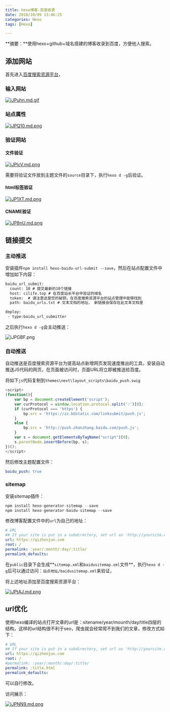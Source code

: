 ```yaml
---
title: hexo博客-百度收录
date: 2018/10/09 13:46:25
categories: Hexo
tags: [Hexo]

---
```


**摘要：**使用hexo+github+域名搭建的博客收录到百度，方便他人搜索。

<!-- more -->

## 添加网站

首先进入[百度搜索资源平台](https://ziyuan.baidu.com/site/siteadd)，

### 输入网站

[![iJPuhn.md.gif](http://img.qizhenjun.com/TIM截图20180930093028.png)](https://imgchr.com/i/iJPuhn)

### 站点属性

[![iJPQ10.md.png](http://img.qizhenjun.com/TIM截图20180930093202.png)](https://imgchr.com/i/iJPQ10)

### 验证网站

#### 文件验证

[![iJPlcV.md.png](http://img.qizhenjun.com/TIM截图20180930093406.png)](https://imgchr.com/i/iJPlcV)

需要将验证文件放到主题文件的`source`目录下，执行`hexo d -g`后验证。

#### html标签验证

[![iJP1XT.md.png](http://img.qizhenjun.com/TIM截图20180930093706.png)](https://imgchr.com/i/iJP1XT)

#### CNAME验证

[![iJP8nU.md.png](http://img.qizhenjun.com/TIM截图20180930133403.png)](https://imgchr.com/i/iJP8nU)

## 链接提交

### 主动推送

安装插件`npm install hexo-baidu-url-submit --save`，然后在站点配置文件中增加如下内容：

```txt
baidu_url_submit:
  count: 10 # 提交最新的10个链接
  host: cilife.top # 在百度站长平台中验证的域名
  token:  # 请注意这是您的秘钥，在百度搜索资源平台的站点管理中能够找到
  path: baidu_urls.txt # 文本文档的地址， 新链接会保存在此文本文档里
```

```txt
deploy:
 - type:baidu_url_submitter
```

之后执行`hexo d -g`会主动推送：

![iJPGBF.png](http://img.qizhenjun.com/TIM截图20180930134036.png)

### 自动推送

自动推送是百度搜索资源平台为提高站点新增网页发现速度推出的工具，安装自动推送JS代码的网页，在页面被访问时，页面URL将立即被推送给百度。

将如下`js`代码复制到`themes\next\layout_scripts\baidu_push.swig`

```js
<script>
(function(){
    var bp = document.createElement('script');
    var curProtocol = window.location.protocol.split(':')[0];
    if (curProtocol === 'https') {
        bp.src = 'https://zz.bdstatic.com/linksubmit/push.js';
    }
    else {
        bp.src = 'http://push.zhanzhang.baidu.com/push.js';
    }
    var s = document.getElementsByTagName("script")[0];
    s.parentNode.insertBefore(bp, s);
})();
</script>
```

然后修改主题配置文件：

```yaml
baidu_push: true
```

### sitemap

安装sitemap插件：

```python
npm install hexo-generator-sitemap --save     
npm install hexo-generator-baidu-sitemap --save
```

修改博客配置文件中的`url`为自己的地址：

```yaml
# URL
## If your site is put in a subdirectory, set url as 'http://yoursite.com/child' and root as '/child/'
url: https://qizhenjun.com
root: /
permalink: :year/:month/:day/:title/
permalink_defaults:
```

在`public`目录下会生成**`sitemap.xml`和`baidusitemap.xml`文件**，执行`hexo d -g`后可以通过访问：`站点地址/baidusitemap.xml`来验证，

将上述地址添加至百度搜索资源平台：

[![iJPtAJ.md.png](http://img.qizhenjun.com/TIM截图20180930134911.png)](https://imgchr.com/i/iJPtAJ)

## url优化

使用hexo编译的站点打开文章的url是：sitename/year/mounth/day/title四层的结构，这样的url结构很不利于seo，爬虫就会经常爬不到我们的文章，修改方式如下：

```yml
# URL
## If your site is put in a subdirectory, set url as 'http://yoursite.com/child' and root as '/child/'
url: https://qizhenjun.com
root: /
#permalink: :year/:month/:day/:title/
permalink: :title.html
permalink_defaults:
```

可以自行修改。

访问展示：

[![iJPNN9.md.png](http://img.qizhenjun.com/TIM截图20180930135736.png)](https://imgchr.com/i/iJPNN9)